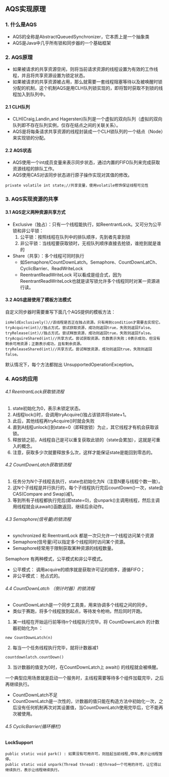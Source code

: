 ## AQS实现原理

### 1. 什么是AQS
- AQS的全称是AbstractQueuedSynchronizer，它本质上是一个抽象类
- AQS是Java中几乎所有锁和同步器的一个基础框架


### 2. AQS原理
- 如果被请求的共享资源空闲，则将当前请求资源的线程设置为有效的工作线程，并且将共享资源设置为锁定状态。
- 如果被请求的共享资源被占用，那么就需要一套线程阻塞等待以及被唤醒时锁分配的机制，这个机制AQS是用CLH队列锁实现的，即将暂时获取不到锁的线程加入到队列中。
#### 2.1 CLH队列
- CLH(Craig,Landin,and Hagersten)队列是一个虚拟的双向队列（虚拟的双向队列即不存在队列实例，仅存在结点之间的关联关系）。
- AQS是将每条请求共享资源的线程封装成一个CLH锁队列的一个结点（Node）来实现锁的分配。

#### 2.2 AQS状态
- AQS使用一个int成员变量来表示同步状态，通过内置的FIFO队列来完成获取资源线程的排队工作。
- AQS使用CAS对该同步状态进行原子操作实现对其值的修改。


```
private volatile int state;//共享变量，使用volatile修饰保证线程可见性
```
### 3. AQS实现资源的共享
#### 3.1 AQS定义两种资源共享方式

- Exclusive（独占）：只有一个线程能执行，如ReentrantLock。又可分为公平锁和非公平锁：
    1. 公平锁：按照线程在队列中的排队顺序，先到者先拿到锁
    1. 非公平锁：当线程要获取锁时，无视队列顺序直接去抢锁，谁抢到就是谁的
- Share（共享）：多个线程可同时执行
    - 如Semaphore/CountDownLatch。Semaphore、CountDownLatCh、 CyclicBarrier、ReadWriteLock
    - ReentrantReadWriteLock 可以看成是组合式，因为ReentrantReadWriteLock也就是读写锁允许多个线程同时对某一资源进行读。

#### 3.2 AQS底层使用了模板方法模式
自定义同步器时需要重写下面几个AQS提供的模板方法：


```
isHeldExclusively()//该线程是否正在独占资源。只有用到condition才需要去实现它。
tryAcquire(int)//独占方式。尝试获取资源，成功则返回true，失败则返回false。
tryRelease(int)//独占方式。尝试释放资源，成功则返回true，失败则返回false。
tryAcquireShared(int)//共享方式。尝试获取资源。负数表示失败；0表示成功，但没有剩余可用资源；正数表示成功，且有剩余资源。
tryReleaseShared(int)//共享方式。尝试释放资源，成功则返回true，失败则返回false。
```
默认情况下，每个方法都抛出 UnsupportedOperationException。 

### 4. AQS的应用

###### 4.1 ReentrantLock获取锁流程
1. state初始化为0，表示未锁定状态。
1. A线程lock()时，会调用tryAcquire()独占该锁并将state+1。
1. 此后，其他线程再tryAcquire()时就会失败
1. 直到A线程unlock()到state=0（即释放锁）为止，其它线程才有机会获取该锁。
1. 释放锁之前，A线程自己是可以重复获取此锁的（state会累加），这就是可重入的概念。
1. 注意，获取多少次就要释放多么次，这样才能保证state是能回到零态的。

###### 4.2 CountDownLatch获取锁流程
1. 任务分为N个子线程去执行，state也初始化为N（注意N要与线程个数一致）。
1. 这N个子线程是并行执行的，每个子线程执行完后countDown()一次，state会CAS(Compare and Swap)减1。
1. 等到所有子线程都执行完后(即state=0)，会unpark()主调用线程，然后主调用线程就会从await()函数返回，继续后余动作。
###### 4.3 Semaphore(信号量)的锁流程
- synchronized 和 ReentrantLock 都是一次只允许一个线程访问某个资源
- Semaphore(信号量)可以指定多个线程同时访问某个资源。
- Semaphore经常用于限制获取某种资源的线程数量。

Semaphore 有两种模式，公平模式和非公平模式。

- 公平模式： 调用acquire的顺序就是获取许可证的顺序，遵循FIFO；
- 非公平模式： 抢占式的。
###### 4.4 CountDownLatch （倒计时器）的锁流程
- CountDownLatch是一个同步工具类，用来协调多个线程之间的同步。
- 类似于赛跑，将多个线程放到起点，等待发令枪响，然后同时开跑。
1. 某一线程在开始运行前等待n个线程执行完毕。将 CountDownLatch 的计数器初始化为n ：
```
new CountDownLatch(n)
```
2. 每当一个任务线程执行完毕，就将计数器减1 
```
countdownlatch.countDown()
```
3. 当计数器的值变为0时，在CountDownLatch上 await() 的线程就会被唤醒。

一个典型应用场景就是启动一个服务时，主线程需要等待多个组件加载完毕，之后再继续执行。

- CountDownLatch不足
- CountDownLatch是一次性的，计数器的值只能在构造方法中初始化一次，之后没有任何机制再次对其设置值，当CountDownLatch使用完毕后，它不能再次被使用。

###### 4.5 CyclicBarrier(循环栅栏)

#### LockSupport

```
public static void park() : 如果没有可用许可，则挂起当前线程,停车,表示让线程暂停。
public static void unpark(Thread thread)：给thread一个可用的许可，让它得以继续执行，表示让线程继续执行。
```


